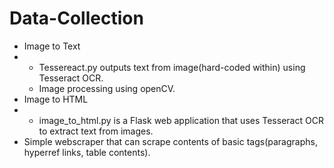 # Data-Collection
* Image to Text
* * Tessereact.py outputs text from image(hard-coded within) using Tesseract OCR.
  * Image processing using openCV.
* Image to HTML
* * image_to_html.py is a Flask web application that uses Tesseract OCR to extract text from images.
* Simple webscraper that can scrape contents of basic tags(paragraphs, hyperref links, table contents).
